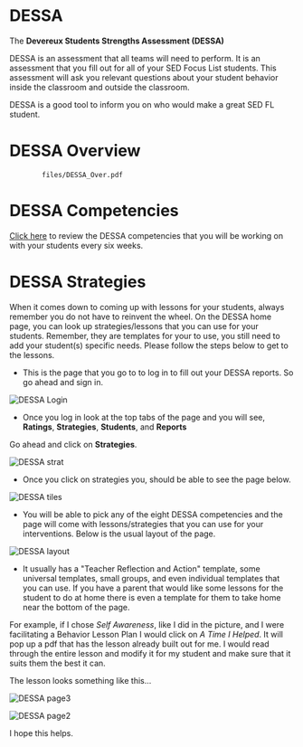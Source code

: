 # DESSA

The **Devereux Students Strengths Assessment (DESSA)**

DESSA is an assessment that all teams will need to perform. It is an assessment that you fill out for all of your SED Focus List students. This assessment will ask you relevant questions about your student behavior inside the classroom and outside the classroom. 

DESSA is a good tool to inform you on who would make a great SED FL student. 

# DESSA Overview

```pdf
		files/DESSA_Over.pdf
```

# DESSA Competencies

[Click here](competencies.md) to review the DESSA competencies that you will be working on with your students every six weeks. 


# DESSA Strategies

When it comes down to coming up with lessons for your students, always remember you do not have to reinvent the wheel. On the DESSA home page, you can look up strategies/lessons that you can use for your students. Remember, they are templates for your to use, you still need to add your student(s) specific needs. Please follow the steps below to get to the lessons.

- This is the page that you go to to log in to fill out your DESSA reports. So go ahead and sign in.

![DESSA Login](/_images/Dessa0.png)

- Once you log in look at the top tabs of the page and you will see, **Ratings**, **Strategies**, **Students**, and **Reports**

Go ahead and click on **Strategies**.

![DESSA strat](/_images/Dessa1.jpg)

- Once you click on strategies you, should be able to see the page below. 

![DESSA tiles](/_images/Dessa2.png)

- You will be able to pick any of the eight DESSA competencies and the page will come with lessons/strategies that you can use for your interventions. Below is the usual layout of the page.

![DESSA layout](/_images/Dessa3.png)

- It usually has a "Teacher Reflection and Action" template, some universal templates, small groups, and even individual templates that you can use. If you have a parent that would like some lessons for the student to do at home there is even a template for them to take home near the bottom of the page.

For example, if I chose _Self Awareness_, like I did in the picture, and I were facilitating a Behavior Lesson Plan I would click on _A Time I Helped_. It will pop up a pdf that has the lesson already built out for me. I would read through the entire lesson and modify it for my student and make sure that it suits them the best it can. 

The lesson looks something like this...

![DESSA page3](/_images/Dessa4.png)

![DESSA page2](/_images/Dessa5.png)

I hope this helps.